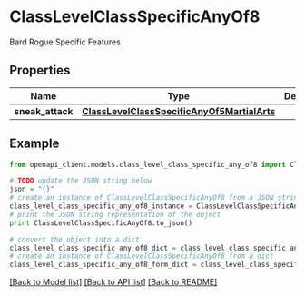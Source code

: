 # ClassLevelClassSpecificAnyOf8

Bard Rogue Specific Features

## Properties
Name | Type | Description | Notes
------------ | ------------- | ------------- | -------------
**sneak_attack** | [**ClassLevelClassSpecificAnyOf5MartialArts**](ClassLevelClassSpecificAnyOf5MartialArts.md) |  | [optional] 

## Example

```python
from openapi_client.models.class_level_class_specific_any_of8 import ClassLevelClassSpecificAnyOf8

# TODO update the JSON string below
json = "{}"
# create an instance of ClassLevelClassSpecificAnyOf8 from a JSON string
class_level_class_specific_any_of8_instance = ClassLevelClassSpecificAnyOf8.from_json(json)
# print the JSON string representation of the object
print ClassLevelClassSpecificAnyOf8.to_json()

# convert the object into a dict
class_level_class_specific_any_of8_dict = class_level_class_specific_any_of8_instance.to_dict()
# create an instance of ClassLevelClassSpecificAnyOf8 from a dict
class_level_class_specific_any_of8_form_dict = class_level_class_specific_any_of8.from_dict(class_level_class_specific_any_of8_dict)
```
[[Back to Model list]](../README.md#documentation-for-models) [[Back to API list]](../README.md#documentation-for-api-endpoints) [[Back to README]](../README.md)


